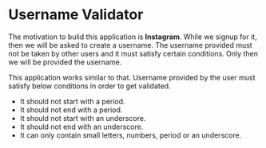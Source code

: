 # Username Validator
The motivation to bulid this application is **Instagram**. While we signup for it, then we will be asked to create a username. The
username provided must not be taken by other users and it must satisfy certain conditions. Only then we will be provided the username. 

This application works similar to that. Username provided by the user must satisfy below conditions in order to get validated.
+ It should not start with a period.
+ It should not end with a period.
+ It should not start with an underscore.
+ It should not end with an underscore.
+ It can only contain small letters, numbers, period or an underscore.
